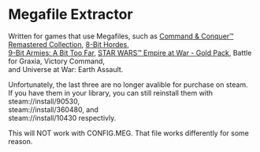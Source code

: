 # Megafile Extractor
 Written for games that use Megafiles, such as [Command & Conquer™ Remastered Collection](https://store.steampowered.com/app/1213210), [8-Bit Hordes](https://store.steampowered.com/app/497850),<br>
 [9-Bit Armies: A Bit Too Far](https://store.steampowered.com/app/1439750), [STAR WARS™ Empire at War - Gold Pack](https://store.steampowered.com/app/32470), Battle for Graxia, Victory Command,<br>
 and Universe at War: Earth Assault.

 Unfortunately, the last three are no longer avalible for purchase on steam.<br>
 If you have them in your library, you can still reinstall them with<br>
 steam://install/90530,<br>
 steam://install/360480, and<br>
 steam://install/10430 respectivly.

 This will NOT work with CONFIG.MEG. That file works differently for some reason.
